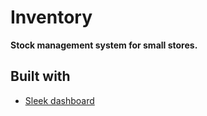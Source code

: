 # Inventory
**Stock management system for small stores.**

## Built with

- [Sleek dashboard](https://github.com/tafcoder/sleek-dashboard)

